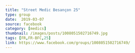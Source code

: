 ```yaml
---
title: "Street Medic Besançon 25"
type: group
date:  2019-03-07
source: facebook
category: [medics]
thumbnail: /images/posts/1008051502716749.jpg
tags: [FR,FR-BFC,25]
link: https://www.facebook.com/groups/1008051502716749/
---
```

